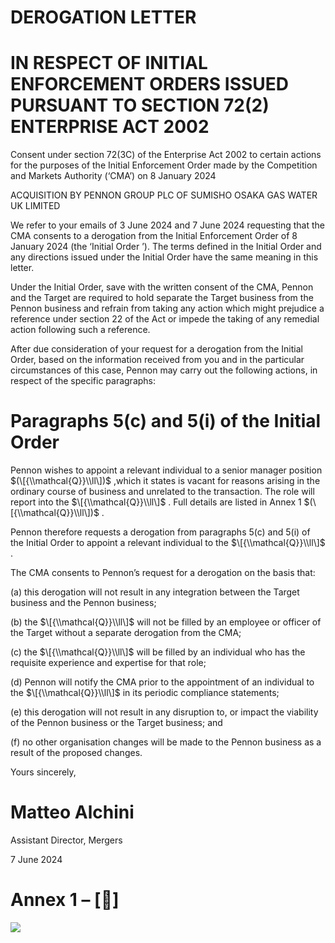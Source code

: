 # DEROGATION LETTER

# IN RESPECT OF INITIAL ENFORCEMENT ORDERS ISSUED PURSUANT TO SECTION 72(2) ENTERPRISE ACT 2002

Consent under section 72(3C) of the Enterprise Act 2002 to certain actions for the purposes of the Initial Enforcement Order made by the Competition and Markets Authority (‘CMA’) on 8 January 2024

ACQUISITION BY PENNON GROUP PLC OF SUMISHO OSAKA GAS WATER UK LIMITED

We refer to your emails of 3 June 2024 and 7 June 2024 requesting that the CMA consents to a derogation from the Initial Enforcement Order of 8 January 2024 (the ‘Initial Order ’). The terms defined in the Initial Order and any directions issued under the Initial Order have the same meaning in this letter.

Under the Initial Order, save with the written consent of the CMA, Pennon and the Target are required to hold separate the Target business from the Pennon business and refrain from taking any action which might prejudice a reference under section 22 of the Act or impede the taking of any remedial action following such a reference.

After due consideration of your request for a derogation from the Initial Order, based on the information received from you and in the particular circumstances of this case, Pennon may carry out the following actions, in respect of the specific paragraphs:

# Paragraphs 5(c) and 5(i) of the Initial Order

Pennon wishes to appoint a relevant individual to a senior manager position $(\[{\\mathcal{Q}}\\ll\])$ ,which it states is vacant for reasons arising in the ordinary course of business and unrelated to the transaction. The role will report into the $\[{\\mathcal{Q}}\\ll\]$ . Full details are listed in Annex 1 $(\[{\\mathcal{Q}}\\ll\])$ .

Pennon therefore requests a derogation from paragraphs 5(c) and 5(i) of the Initial Order to appoint a relevant individual to the $\[{\\mathcal{Q}}\\ll\]$ .

The CMA consents to Pennon’s request for a derogation on the basis that:

(a) this derogation will not result in any integration between the Target business and the Pennon business;

(b) the $\[{\\mathcal{Q}}\\ll\]$ will not be filled by an employee or officer of the Target without a separate derogation from the CMA;

(c) the $\[{\\mathcal{Q}}\\ll\]$ will be filled by an individual who has the requisite experience and expertise for that role;

(d) Pennon will notify the CMA prior to the appointment of an individual to the $\[{\\mathcal{Q}}\\ll\]$ in its periodic compliance statements;

(e) this derogation will not result in any disruption to, or impact the viability of the Pennon business or the Target business; and

(f) no other organisation changes will be made to the Pennon business as a result of the proposed changes.

Yours sincerely,

# Matteo Alchini

Assistant Director, Mergers

7 June 2024

# Annex 1 – \[\]

![](/tmp/20415d06-18ef-4e1d-9e69-bf2963d98770/images/79f5a468b3552d094f52b6b3f01c52982343bc62252b18646f4623ccee1e1060.jpg)